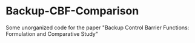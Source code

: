 # Backup-CBF-Comparison
Some unorganized code for the paper "Backup Control Barrier Functions: Formulation and Comparative Study"
